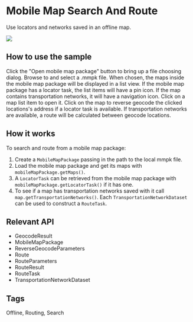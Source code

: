 # Mobile Map Search And Route

Use locators and networks saved in an offline map.

![]("MobileMapSearchAndRoute.png)

## How to use the sample

Click the "Open mobile map package" button to bring up a file choosing dialog. Browse to and select a .mmpk file.
When chosen, the maps inside the mobile map package will be displayed in a list view. If the mobile map package has a locator task,
the list items will have a pin icon. If the map contains transportation networks, it will have a navigation icon.
Click on a map list item to open it. Click on the map to reverse geocode the clicked locations's address if a locator task is available.
If transportation networks are available, a route will be calculated between geocode locations.

## How it works

To search and route from a mobile map package:


  1. Create a `MobileMapPackage` passing in the path to the local mmpk file.
  2. Load the mobile map package and get its maps with `mobileMapPackage.getMaps()`.
  3. A `LocatorTask` can be retrieved from the mobile map package with `mobileMapPackage.getLocatorTask()` if it has one.
  4. To see if a map has transportation networks saved with it call `map.getTransportationNetworks()`. Each `TransportationNetworkDataset` can be used to construct a `RouteTask`.


## Relevant API


  * GeocodeResult
  * MobileMapPackage
  * ReverseGeocodeParameters
  * Route
  * RouteParameters
  * RouteResult
  * RouteTask
  * TransportationNetworkDataset


## Tags
Offline, Routing, Search
